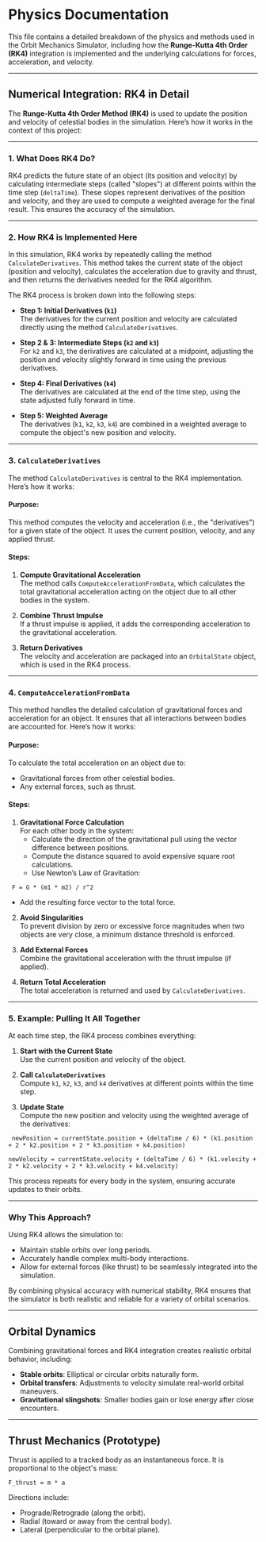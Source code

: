 # Physics Documentation

This file contains a detailed breakdown of the physics and methods used in the Orbit Mechanics Simulator, including how the **Runge-Kutta 4th Order (RK4)** integration is implemented and the underlying calculations for forces, acceleration, and velocity.

---

## Numerical Integration: RK4 in Detail

The **Runge-Kutta 4th Order Method (RK4)** is used to update the position and velocity of celestial bodies in the simulation. Here’s how it works in the context of this project:

---

### 1. What Does RK4 Do?

RK4 predicts the future state of an object (its position and velocity) by calculating intermediate steps (called "slopes") at different points within the time step (`deltaTime`). These slopes represent derivatives of the position and velocity, and they are used to compute a weighted average for the final result. This ensures the accuracy of the simulation.

---

### 2. How RK4 is Implemented Here

In this simulation, RK4 works by repeatedly calling the method `CalculateDerivatives`. This method takes the current state of the object (position and velocity), calculates the acceleration due to gravity and thrust, and then returns the derivatives needed for the RK4 algorithm.

The RK4 process is broken down into the following steps:

- **Step 1: Initial Derivatives (`k1`)**  
  The derivatives for the current position and velocity are calculated directly using the method `CalculateDerivatives`.

- **Step 2 & 3: Intermediate Steps (`k2` and `k3`)**  
  For `k2` and `k3`, the derivatives are calculated at a midpoint, adjusting the position and velocity slightly forward in time using the previous derivatives.

- **Step 4: Final Derivatives (`k4`)**  
  The derivatives are calculated at the end of the time step, using the state adjusted fully forward in time.

- **Step 5: Weighted Average**  
  The derivatives (`k1`, `k2`, `k3`, `k4`) are combined in a weighted average to compute the object's new position and velocity.

---

### 3. `CalculateDerivatives`

The method `CalculateDerivatives` is central to the RK4 implementation. Here’s how it works:

#### Purpose:
This method computes the velocity and acceleration (i.e., the "derivatives") for a given state of the object. It uses the current position, velocity, and any applied thrust.

#### Steps:
1. **Compute Gravitational Acceleration**  
   The method calls `ComputeAccelerationFromData`, which calculates the total gravitational acceleration acting on the object due to all other bodies in the system.

2. **Combine Thrust Impulse**  
   If a thrust impulse is applied, it adds the corresponding acceleration to the gravitational acceleration.

3. **Return Derivatives**  
   The velocity and acceleration are packaged into an `OrbitalState` object, which is used in the RK4 process.

---

### 4. `ComputeAccelerationFromData`

This method handles the detailed calculation of gravitational forces and acceleration for an object. It ensures that all interactions between bodies are accounted for. Here’s how it works:

#### Purpose:
To calculate the total acceleration on an object due to:
- Gravitational forces from other celestial bodies.
- Any external forces, such as thrust.

#### Steps:
1. **Gravitational Force Calculation**  
   For each other body in the system:
   - Calculate the direction of the gravitational pull using the vector difference between positions.
   - Compute the distance squared to avoid expensive square root calculations.
   - Use Newton’s Law of Gravitation:

```
 F = G * (m1 * m2) / r^2 
```

   - Add the resulting force vector to the total force.

2. **Avoid Singularities**  
   To prevent division by zero or excessive force magnitudes when two objects are very close, a minimum distance threshold is enforced.

3. **Add External Forces**  
   Combine the gravitational acceleration with the thrust impulse (if applied).

4. **Return Total Acceleration**  
   The total acceleration is returned and used by `CalculateDerivatives`.

---

### 5. Example: Pulling It All Together

At each time step, the RK4 process combines everything:

1. **Start with the Current State**  
   Use the current position and velocity of the object.

2. **Call `CalculateDerivatives`**  
   Compute `k1`, `k2`, `k3`, and `k4` derivatives at different points within the time step.

3. **Update State**  
   Compute the new position and velocity using the weighted average of the derivatives:

```
 newPosition = currentState.position + (deltaTime / 6) * (k1.position + 2 * k2.position + 2 * k3.position + k4.position)
```

```
newVelocity = currentState.velocity + (deltaTime / 6) * (k1.velocity + 2 * k2.velocity + 2 * k3.velocity + k4.velocity)
```

This process repeats for every body in the system, ensuring accurate updates to their orbits.

---

### Why This Approach?

Using RK4 allows the simulation to:
- Maintain stable orbits over long periods.
- Accurately handle complex multi-body interactions.
- Allow for external forces (like thrust) to be seamlessly integrated into the simulation.

By combining physical accuracy with numerical stability, RK4 ensures that the simulator is both realistic and reliable for a variety of orbital scenarios.

---

## Orbital Dynamics

Combining gravitational forces and RK4 integration creates realistic orbital behavior, including:
- **Stable orbits**: Elliptical or circular orbits naturally form.
- **Orbital transfers**: Adjustments to velocity simulate real-world orbital maneuvers.
- **Gravitational slingshots**: Smaller bodies gain or lose energy after close encounters.

---

## Thrust Mechanics (Prototype)

Thrust is applied to a tracked body as an instantaneous force. It is proportional to the object's mass:

```
F_thrust = m * a 
```

Directions include:
- Prograde/Retrograde (along the orbit).
- Radial (toward or away from the central body).
- Lateral (perpendicular to the orbital plane).
